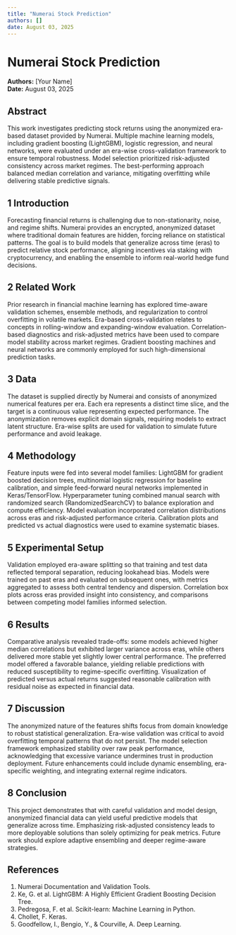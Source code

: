 ```yaml
---
title: "Numerai Stock Prediction"
authors: []
date: August 03, 2025
---
```


# Numerai Stock Prediction

**Authors:** [Your Name]  
**Date:** August 03, 2025

## Abstract

This work investigates predicting stock returns using the anonymized era-based dataset provided by Numerai. Multiple machine learning models, including gradient boosting (LightGBM), logistic regression, and neural networks, were evaluated under an era-wise cross-validation framework to ensure temporal robustness. Model selection prioritized risk-adjusted consistency across market regimes. The best-performing approach balanced median correlation and variance, mitigating overfitting while delivering stable predictive signals.

## 1 Introduction

Forecasting financial returns is challenging due to non-stationarity, noise, and regime shifts. Numerai provides an encrypted, anonymized dataset where traditional domain features are hidden, forcing reliance on statistical patterns. The goal is to build models that generalize across time (eras) to predict relative stock performance, aligning incentives via staking with cryptocurrency, and enabling the ensemble to inform real-world hedge fund decisions.

## 2 Related Work

Prior research in financial machine learning has explored time-aware validation schemes, ensemble methods, and regularization to control overfitting in volatile markets. Era-based cross-validation relates to concepts in rolling-window and expanding-window evaluation. Correlation-based diagnostics and risk-adjusted metrics have been used to compare model stability across market regimes. Gradient boosting machines and neural networks are commonly employed for such high-dimensional prediction tasks.

## 3 Data

The dataset is supplied directly by Numerai and consists of anonymized numerical features per era. Each era represents a distinct time slice, and the target is a continuous value representing expected performance. The anonymization removes explicit domain signals, requiring models to extract latent structure. Era-wise splits are used for validation to simulate future performance and avoid leakage.

## 4 Methodology

Feature inputs were fed into several model families: LightGBM for gradient boosted decision trees, multinomial logistic regression for baseline calibration, and simple feed-forward neural networks implemented in Keras/TensorFlow. Hyperparameter tuning combined manual search with randomized search (RandomizedSearchCV) to balance exploration and compute efficiency. Model evaluation incorporated correlation distributions across eras and risk-adjusted performance criteria. Calibration plots and predicted vs actual diagnostics were used to examine systematic biases.

## 5 Experimental Setup

Validation employed era-aware splitting so that training and test data reflected temporal separation, reducing lookahead bias. Models were trained on past eras and evaluated on subsequent ones, with metrics aggregated to assess both central tendency and dispersion. Correlation box plots across eras provided insight into consistency, and comparisons between competing model families informed selection.

## 6 Results

Comparative analysis revealed trade-offs: some models achieved higher median correlations but exhibited larger variance across eras, while others delivered more stable yet slightly lower central performance. The preferred model offered a favorable balance, yielding reliable predictions with reduced susceptibility to regime-specific overfitting. Visualization of predicted versus actual returns suggested reasonable calibration with residual noise as expected in financial data.

## 7 Discussion

The anonymized nature of the features shifts focus from domain knowledge to robust statistical generalization. Era-wise validation was critical to avoid overfitting temporal patterns that do not persist. The model selection framework emphasized stability over raw peak performance, acknowledging that excessive variance undermines trust in production deployment. Future enhancements could include dynamic ensembling, era-specific weighting, and integrating external regime indicators.

## 8 Conclusion

This project demonstrates that with careful validation and model design, anonymized financial data can yield useful predictive models that generalize across time. Emphasizing risk-adjusted consistency leads to more deployable solutions than solely optimizing for peak metrics. Future work should explore adaptive ensembling and deeper regime-aware strategies.

## References

1. Numerai Documentation and Validation Tools.  
2. Ke, G. et al. LightGBM: A Highly Efficient Gradient Boosting Decision Tree.  
3. Pedregosa, F. et al. Scikit-learn: Machine Learning in Python.  
4. Chollet, F. Keras.  
5. Goodfellow, I., Bengio, Y., & Courville, A. Deep Learning.  
